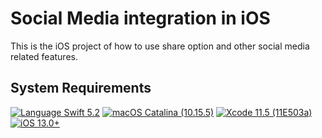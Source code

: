 # Social Media integration in iOS

This is the iOS project of how to use share option and other social media related features.

## System Requirements

[![Language Swift 5.2](https://img.shields.io/badge/Language-Swift.5.2-orange)](https://developer.apple.com/xcode/)
 [![macOS Catalina (10.15.5)](https://img.shields.io/badge/macOS%20Catalina-10.15.5-blue)](https://www.apple.com/macos/catalina/)
[![Xcode 11.5 (11E503a)](https://img.shields.io/badge/Xcode-11.5-blue)](https://developer.apple.com/xcode/)
[![iOS 13.0+](https://img.shields.io/badge/ios-13.0+-green)](https://developer.apple.com/xcode/)
